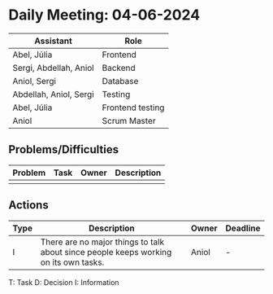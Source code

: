 # Daily Meeting: 04-06-2024

| **Assistant**          | **Role**         |
|------------------------|------------------|
| Abel, Júlia            | Frontend         |
| Sergi, Abdellah, Aniol | Backend          |
| Aniol, Sergi           | Database         |
| Abdellah, Aniol, Sergi | Testing          |
| Abel, Júlia            | Frontend testing |
| Aniol                  | Scrum Master     |

## Problems/Difficulties

| Problem | Task | Owner | Description |
|---------|------|-------|-------------|
|         |      |       |             |

## Actions

| Type | Description                                                                          | Owner | Deadline |
|------|--------------------------------------------------------------------------------------|-------|----------|
| I    | There are no major things to talk about since people keeps working on its own tasks. | Aniol | -        |

T: Task
D: Decision
I: Information
